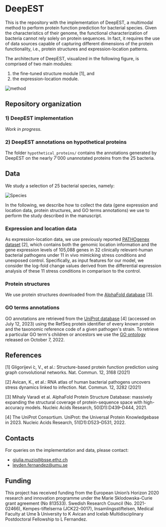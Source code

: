 # DeepEST
This is the repository with the implementation of DeepEST, a multimodal method to perform protein function prediction for bacterial species. Given the characteristics of their genome, the functional characterization of bacteria cannot rely solely on protein sequences. In fact, it requires the use of data sources capable of capturing different dimensions of the protein functionality, i.e., protein structures and expression-location patterns.

The architecture of DeepEST, visualized in the following figure, is comprised of two main modules:
1) the fine-tuned structure module [1], and
2) the expression-location module.

![method](https://github.com/BorgwardtLab/DeepEST/assets/56036317/bb421134-1ad6-4bc9-8220-440db949b624)

## Repository organization

### 1) DeepEST implementation
_Work in progress._

### 2) DeepEST annotations on hypothetical proteins
The folder `hypothetical_proteins/` contains the annotations generated by DeepEST on the nearly 7'000 unannotated proteins from the 25 bacteria.

## Data
We study a selection of 25 bacterial species, namely:

![Species](https://github.com/BorgwardtLab/DeepEST/assets/56036317/7a24e712-8b1d-41c1-8990-a1272a8094a2)

In the following, we describe how to collect the data (gene expression and location data, protein structures, and GO terms annotations) we use to perform the study described in the manuscript. 

### Expression and location data
As expression-location data, we use previously reported [PATHOgenex dataset](https://www.ncbi.nlm.nih.gov/geo/query/acc.cgi?acc=GSE152295) [2], which contains both the genomic location information and the gene expression levels of 105,088 genes in 32 clinically relevant-human bacterial pathogens under 11 in vivo mimicking stress conditions and unexposed control. Specifically, as input features for our model, we consider the log-fold change values derived from the differential expression analysis of these 11 stress conditions in comparison to the control. 

### Protein structures
We use protein structures downloaded from the [AlphaFold database](https://alphafold.ebi.ac.uk/) [3].

### GO terms annotations
GO annotations are retrieved from the [UniProt database](https://www.uniprot.org/) [4] (accessed on July 12, 2023) using the RefSeq protein identifier of every known protein and the taxonomic reference code of a given pathogen's strain. 
To retrieve a particular GO term's children or ancestors we use the [GO ontology](https://geneontology.org/docs/download-ontology/) released on October 7, 2022.


## References
[1] Gligorijevi ́c, V., et al.: Structure-based protein function prediction using graph convolutional networks. Nat. Commun. 12, 3168 (2021)

[2] Avican, K., et al.: RNA atlas of human bacterial pathogens uncovers stress dynamics linked to infection. Nat. Commun. 12, 3282 (2021)

[3] Mihaly Varadi et al. AlphaFold Protein Structure Database: massively expanding the structural coverage of protein-sequence space with high-accuracy models. Nucleic Acids Research, 50(D1):D439–D444, 2021.

[4] The UniProt Consortium. UniProt: the Universal Protein Knowledgebase in 2023. Nucleic Acids Research, 51(D1):D523–D531, 2022.

## Contacts
For queries on the implementation and data, please contact:
- giulia.muzio@bsse.ethz.ch
- leyden.fernandez@umu.se


## Funding
This project has received funding from the European Union’s Horizon 2020 research and innovation programme under the Marie Sklodowska-Curie grant agreement (No 813533). Swedish Research Council (No. 2021-02466), Kempes-tiftelserna (JCK22-0017), Insamlingsstiftelsen, Medical Faculty at Ume ̊a University to K Avican and Icelab Multidisciplinary Postdoctoral Fellowship to L Fernandez.
